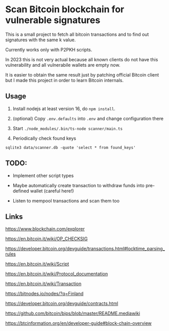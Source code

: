 # Scan Bitcoin blockchain for vulnerable signatures

This is a small project to fetch all bitcoin transactions and to find out signatures with the same k value.

Currently works only with P2PKH scripts.

In 2023 this is not very actual because all known clients do not have this vulnerability and all vulnerabile wallets are empty now.

It is easier to obtain the same result just by patching official Bitcoin client but I made this project in order to learn Bitcoin internals.

## Usage

1. Install nodejs at least version 16, do `npm install`.

2. (optional) Copy `.env.defaults` into `.env` and change configuration there

3. Start `./node_modules/.bin/ts-node scanner/main.ts`

4. Periodically check found keys

```
sqlite3 data/scanner.db -quote 'select * from found_keys'
```

## TODO:

- Implement other script types

- Maybe automatically create transaction to withdraw funds into pre-defined wallet (careful here!)

- Listen to mempool transactions and scan them too

## Links

https://www.blockchain.com/explorer

https://en.bitcoin.it/wiki/OP_CHECKSIG

https://developer.bitcoin.org/devguide/transactions.html#locktime_parsing_rules

https://en.bitcoin.it/wiki/Script

https://en.bitcoin.it/wiki/Protocol_documentation

https://en.bitcoin.it/wiki/Transaction

https://bitnodes.io/nodes/?q=Finland

https://developer.bitcoin.org/devguide/contracts.html

https://github.com/bitcoin/bips/blob/master/README.mediawiki

https://btcinformation.org/en/developer-guide#block-chain-overview

